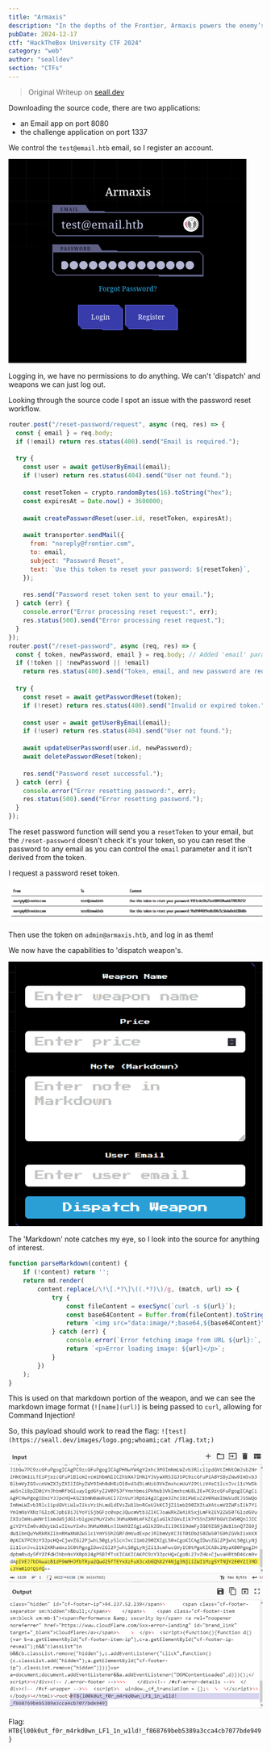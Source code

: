 ```yaml
---
title: "Armaxis"
description: "In the depths of the Frontier, Armaxis powers the enemy’s dominance, dispatching weapons to crush rebellion. Fortified and hidden, it controls vital supply chains. Yet, a flaw whispers of opportunity, a crack to expose its secrets and disrupt their plans. Can you breach Armaxis and turn its power against tyranny?"
pubDate: 2024-12-17
ctf: "HackTheBox University CTF 2024"
category: "web"
author: "sealldev"
section: "CTFs"
---
```


> Original Writeup on [seall.dev](https://seall.dev/posts/htbunictf2024#armaxis)

Downloading the source code, there are two applications:
- an Email app on port 8080
- the challenge application on port 1337

We control the `test@email.htb` email, so I register an account.

![armaxisrego.png](images/24-htbuni/armaxisrego.png)

Logging in, we have no permissions to do anything. We can't 'dispatch' and weapons we can just log out.

Looking through the source code I spot an issue with the password reset workflow.

```js
router.post("/reset-password/request", async (req, res) => {
  const { email } = req.body;
  if (!email) return res.status(400).send("Email is required.");

  try {
    const user = await getUserByEmail(email);
    if (!user) return res.status(404).send("User not found.");

    const resetToken = crypto.randomBytes(16).toString("hex");
    const expiresAt = Date.now() + 3600000;

    await createPasswordReset(user.id, resetToken, expiresAt);

    await transporter.sendMail({
      from: "noreply@frontier.com",
      to: email,
      subject: "Password Reset",
      text: `Use this token to reset your password: ${resetToken}`,
    });

    res.send("Password reset token sent to your email.");
  } catch (err) {
    console.error("Error processing reset request:", err);
    res.status(500).send("Error processing reset request.");
  }
});
router.post("/reset-password", async (req, res) => {
  const { token, newPassword, email } = req.body; // Added 'email' parameter
  if (!token || !newPassword || !email)
    return res.status(400).send("Token, email, and new password are required.");

  try {
    const reset = await getPasswordReset(token);
    if (!reset) return res.status(400).send("Invalid or expired token.");

    const user = await getUserByEmail(email);
    if (!user) return res.status(404).send("User not found.");

    await updateUserPassword(user.id, newPassword);
    await deletePasswordReset(token);

    res.send("Password reset successful.");
  } catch (err) {
    console.error("Error resetting password:", err);
    res.status(500).send("Error resetting password.");
  }
});
```

The reset password function will send you a `resetToken` to your email, but the `/reset-password` doesn't check it's your token, so you can reset the password to any email as you can control the `email` parameter and it isn't derived from the token.

I request a password reset token.

![armaxisreset.png](images/24-htbuni/armaxisreset.png)

Then use the token on `admin@armaxis.htb`, and log in as them!

We now have the capabilities to 'dispatch weapon's.

![armaxisdispatch.png](images/24-htbuni/armaxisdispatch.png)

The 'Markdown' note catches my eye, so I look into the source for anything of interest.

```js
function parseMarkdown(content) {
    if (!content) return '';
    return md.render(
        content.replace(/\!\[.*?\]\((.*?)\)/g, (match, url) => {
            try {
                const fileContent = execSync(`curl -s ${url}`);
                const base64Content = Buffer.from(fileContent).toString('base64');
                return `<img src="data:image/*;base64,${base64Content}" alt="Embedded Image">`;
            } catch (err) {
                console.error(`Error fetching image from URL ${url}:`, err.message);
                return `<p>Error loading image: ${url}</p>`;
            }
        })
    );
}
```

This is used on that markdown portion of the weapon, and we can see the markdown image format (`![name](url)`) is being passed to `curl`, allowing for Command Injection!

So, this payload should work to read the flag: `![test](https://seall.dev/images/logo.png;whoami;cat /flag.txt;)`

![armaxisb64.png](images/24-htbuni/armaxisb64.png)

Flag: `HTB{l00k0ut_f0r_m4rkd0wn_LF1_1n_w1ld!_f868769beb5389a3cca4cb7077bde949}`